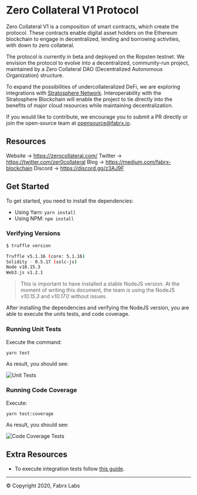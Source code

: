# Zero Collateral V1 Protocol

Zero Collateral V1 is a composition of smart contracts, which create the protocol. These contracts enable digital asset holders on the Ethereum blockchain to engage in decentralized, lending and borrowing activities, with down to zero collateral.

The protocol is currently in beta and deployed on the Ropsten testnet. We envision the protocol to evolve into a decentralized, community-run project, maintained by a Zero Collateral DAO (Decentralized Autonomous Organization) structure.

To expand the possibilities of undercollateralized DeFi, we are exploring integrations with [Stratosphere Network](https://www.stratosphere.network/). Interoperability with the Stratosphere Blockchain will enable the project to tie directly into the benefits of major cloud resources while maintaining decentralization.

If you would like to contribute, we encourage you to submit a PR directly or join the open-source team at opensource@fabrx.io.

## Resources

Website → https://zerocollateral.com/
Twitter → https://twitter.com/zer0collateral 
Blog → https://medium.com/fabrx-blockchain
Discord → https://discord.gg/z3AJ9F

## Get Started

To get started, you need to install the dependencies:

- Using Yarn: ```yarn install```
- Using NPM: ```npm install```

### Verifying Versions

```sh
$ truffle version

Truffle v5.1.16 (core: 5.1.16)
Solidity - 0.5.17 (solc-js)
Node v10.15.3
Web3.js v1.2.1
```

> This is important to have installed a stable NodeJS version. At the moment of writing this document, the team is using the NodeJS *v10.15.3* and *v10.17.0* without issues.

After installing the dependencies and verifying the NodeJS version, you are able to execute the units tests, and code coverage.

### Running Unit Tests

Execute the command:

```yarn test```

As result, you should see:

![Unit Tests](docs/images/get-started/unit-tests-result.png)

### Running Code Coverage

Execute:

```yarn test:coverage```

As result, you should see:

![Code Coverage Tests](docs/images/get-started/test-coverage-result.png)

## Extra Resources

- To execute integration tests follow [this guide](./docs/integration-tests.md).

---
© Copyright 2020, Fabrx Labs
